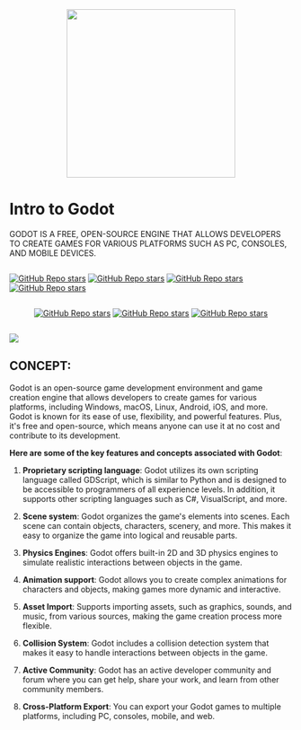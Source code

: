 <div style="display: flex; justify-content: center;">
    <img src="https://upload.wikimedia.org/wikipedia/commons/5/5a/Godot_logo.svg" width="300"> <br>
</div>

# Intro to Godot

GODOT IS A FREE, OPEN-SOURCE ENGINE THAT ALLOWS DEVELOPERS TO CREATE GAMES FOR VARIOUS PLATFORMS SUCH AS PC, CONSOLES, AND MOBILE DEVICES. 

<div style="display: flex; justify-content: center; margin:0;padding:0;">

[![GitHub Repo stars](https://img.shields.io/badge/-PAGE-3d8fcc)](https://godotengine.org/)
[![GitHub Repo stars](https://img.shields.io/badge/-SOCIAL-282828)](https://twitter.com/godotengine)
[![GitHub Repo stars](https://img.shields.io/badge/-SUPPORT-f96854)](https://www.patreon.com/godotengine)
[![GitHub Repo stars](https://img.shields.io/badge/-YOUTUBE-FF0000)](https://www.youtube.com/@GodotEngineOfficial)

</div>

<div style="display: flex; justify-content: center; margin:0;padding:0;">

[![GitHub Repo stars](https://img.shields.io/badge/-DOCS-9e9e9e)](https://docs.godotengine.org/en/stable/)
[![GitHub Repo stars](https://img.shields.io/badge/-UPDATES-ffcd00)](https://youtu.be/wHXJPaj6988?si=-bDy0gMy2CCU5L_Q)
[![GitHub Repo stars](https://img.shields.io/badge/-SOURCE-7f4fc9)](https://github.com/VILHALVA/CURSO-DE-GODOT)

</div>

![](https://i.imgur.com/waxVImv.png)

## CONCEPT:
Godot is an open-source game development environment and game creation engine that allows developers to create games for various platforms, including Windows, macOS, Linux, Android, iOS, and more. Godot is known for its ease of use, flexibility, and powerful features. Plus, it's free and open-source, which means anyone can use it at no cost and contribute to its development.

**Here are some of the key features and concepts associated with Godot**:

1. **Proprietary scripting language**: Godot utilizes its own scripting language called GDScript, which is similar to Python and is designed to be accessible to programmers of all experience levels. In addition, it supports other scripting languages such as C#, VisualScript, and more.

2. **Scene system**: Godot organizes the game's elements into scenes. Each scene can contain objects, characters, scenery, and more. This makes it easy to organize the game into logical and reusable parts.

3. **Physics Engines**: Godot offers built-in 2D and 3D physics engines to simulate realistic interactions between objects in the game.

4. **Animation support**: Godot allows you to create complex animations for characters and objects, making games more dynamic and interactive.

5. **Asset Import**: Supports importing assets, such as graphics, sounds, and music, from various sources, making the game creation process more flexible.

6. **Collision System**: Godot includes a collision detection system that makes it easy to handle interactions between objects in the game.

7. **Active Community**: Godot has an active developer community and forum where you can get help, share your work, and learn from other community members.

8. **Cross-Platform Export**: You can export your Godot games to multiple platforms, including PC, consoles, mobile, and web.

